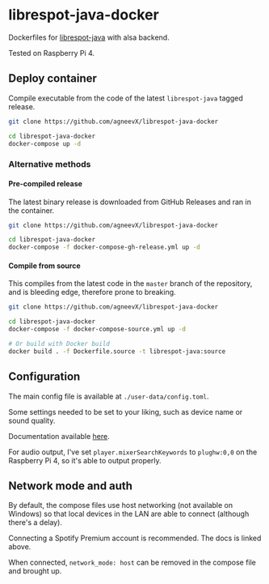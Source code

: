 # librespot-java-docker

Dockerfiles for [librespot-java](https://github.com/librespot-org/librespot-java) with alsa backend.

Tested on Raspberry Pi 4.

## Deploy container

Compile executable from the code of the latest `librespot-java` tagged release.

```sh
git clone https://github.com/agneevX/librespot-java-docker

cd librespot-java-docker
docker-compose up -d
```

### Alternative methods

#### Pre-compiled release

The latest binary release is downloaded from GitHub Releases and ran in the container.

```sh
git clone https://github.com/agneevX/librespot-java-docker

cd librespot-java-docker
docker-compose -f docker-compose-gh-release.yml up -d
```

#### Compile from source

This compiles from the latest code in the `master` branch of the repository, and is bleeding edge, therefore prone to breaking.

```sh
git clone https://github.com/agneevX/librespot-java-docker

cd librespot-java-docker
docker-compose -f docker-compose-source.yml up -d

# Or build with Docker build
docker build . -f Dockerfile.source -t librespot-java:source
```

## Configuration

The main config file is available at `./user-data/config.toml`.

Some settings needed to be set to your liking, such as device name or sound quality.

Documentation available [here](https://github.com/librespot-org/librespot-java/blob/dev/player/README.md).

For audio output, I've set `player.mixerSearchKeywords` to `plughw:0,0` on the Raspberry Pi 4, so it's able to output properly.

## Network mode and auth

By default, the compose files use host networking (not available on Windows) so that local devices in the LAN are able to connect (although there's a delay).

Connecting a Spotify Premium account is recommended. The docs is linked above.

When connected, `network_mode: host` can be removed in the compose file and brought up.

